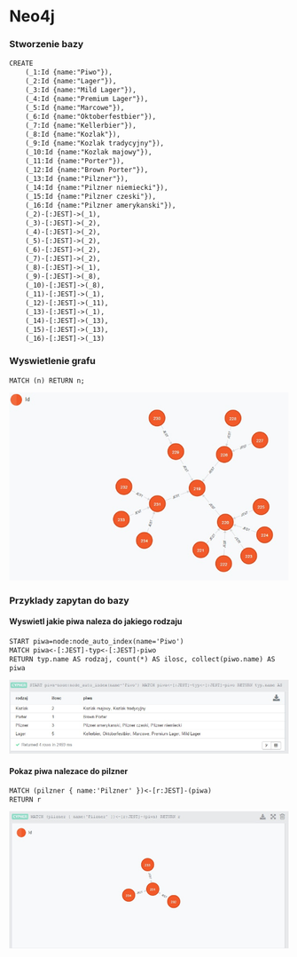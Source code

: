 Neo4j
=====

### Stworzenie bazy

```
CREATE 
	(_1:Id {name:"Piwo"}),
	(_2:Id {name:"Lager"}),
	(_3:Id {name:"Mild Lager"}),
	(_4:Id {name:"Premium Lager"}),
	(_5:Id {name:"Marcowe"}),
	(_6:Id {name:"Oktoberfestbier"}),
	(_7:Id {name:"Kellerbier"}),
	(_8:Id {name:"Kozlak"}),
	(_9:Id {name:"Kozlak tradycyjny"}),
	(_10:Id {name:"Kozlak majowy"}),
	(_11:Id {name:"Porter"}),
	(_12:Id {name:"Brown Porter"}),
	(_13:Id {name:"Pilzner"}),
	(_14:Id {name:"Pilzner niemiecki"}),
	(_15:Id {name:"Pilzner czeski"}),
	(_16:Id {name:"Pilzner amerykanski"}),
	(_2)-[:JEST]->(_1),
	(_3)-[:JEST]->(_2),
	(_4)-[:JEST]->(_2),
	(_5)-[:JEST]->(_2),
	(_6)-[:JEST]->(_2),
	(_7)-[:JEST]->(_2),
	(_8)-[:JEST]->(_1),
	(_9)-[:JEST]->(_8),
	(_10)-[:JEST]->(_8),
	(_11)-[:JEST]->(_1),
	(_12)-[:JEST]->(_11),
	(_13)-[:JEST]->(_1),
	(_14)-[:JEST]->(_13),
	(_15)-[:JEST]->(_13),
	(_16)-[:JEST]->(_13)
```

### Wyswietlenie grafu

```
MATCH (n) RETURN n;
```

![1](images/1.jpg)

### Przyklady zapytan do bazy
#### Wyswietl jakie piwa naleza do jakiego rodzaju
```
START piwa=node:node_auto_index(name='Piwo')
MATCH piwa<-[:JEST]-typ<-[:JEST]-piwo
RETURN typ.name AS rodzaj, count(*) AS ilosc, collect(piwo.name) AS piwa
```

![2](images/2.jpg)

#### Pokaz piwa nalezace do pilzner
```
MATCH (pilzner { name:'Pilzner' })<-[r:JEST]-(piwa)
RETURN r
```

![3](images/3.jpg)

